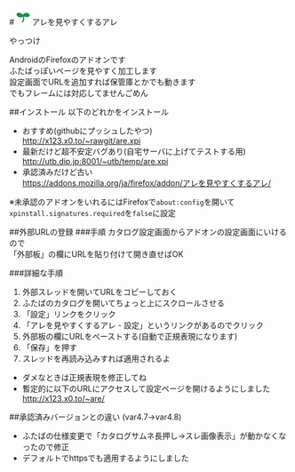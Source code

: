 #![logo](https://github.com/utubo/are4are/raw/master/src/icons/are4are-32.png)アレを見やすくするアレ

やっつけ

AndroidのFirefoxのアドオンです  
ふたばっぽいページを見やすく加工します  
設定画面でURLを追加すれば保管庫とかでも動きます  
でもフレームには対応してませんごめん

##インストール
以下のどれかをインストール  
 - おすすめ(githubにプッシュしたやつ)  
<http://x123.x0.to/~rawgit/are.xpi>
 - 最新だけど超不安定バグあり(自宅サーバに上げてテストする用)  
<http://utb.dip.jp:8001/~utb/temp/are.xpi>
 - 承認済みだけど古い  
<https://addons.mozilla.org/ja/firefox/addon/アレを見やすくするアレ/>  

※未承認のアドオンをいれるにはFirefoxで`about:config`を開いて`xpinstall.signatures.required`を`false`に設定

##外部URLの登録
###手順
カタログ設定画面からアドオンの設定画面にいけるので  
「外部板」の欄にURLを貼り付けて開き直せばOK

###詳細な手順
1. 外部スレッドを開いてURLをコピーしておく
1. ふたばのカタログを開いてちょっと上にスクロールさせる
1. 「設定」リンクをクリック
1. 「アレを見やすくするアレ - 設定」というリンクがあるのでクリック
1. 外部板の欄にURLをペーストする(自動で正規表現になります)
1. 「保存」を押す
1. スレッドを再読み込みすれば適用されるよ

 - ダメなときは正規表現を修正してね  
 - 暫定的に以下のURLにアクセスして設定ページを開けるようにしました  
<http://x123.x0.to/~are/>

##承認済みバージョンとの違い
(var4.7→var4.8)
 - ふたばの仕様変更で「カタログサムネ長押し→スレ画像表示」が動かなくなったので修正
 - デフォルトでhttpsでも適用するようにしました

